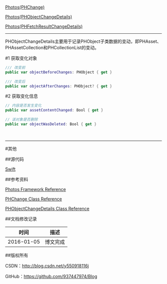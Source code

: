 [Photos(PHChange)](https://github.com/937447974/Blog/blob/master/IOS/Media%20Layer/Photos/Photos(PHChange).md)

[Photos(PHObjectChangeDetails)](https://github.com/937447974/Blog/blob/master/IOS/Media%20Layer/Photos/Photos(PHObjectChangeDetails).md)

[Photos(PHFetchResultChangeDetails)](https://github.com/937447974/Blog/blob/master/IOS/Media%20Layer/Photos/Photos(PHFetchResultChangeDetails).md)

---

PHObjectChangeDetails主要用于记录PHObject子类数据的变动，即PHAsset、PHAssetCollection和PHCollectionList的变动。

#1 获取变化对象

```swift
/// 改变前
public var objectBeforeChanges: PHObject { get }
    
/// 改变后
public var objectAfterChanges: PHObject? { get }
```

#2 获取变化信息

```swift
// 内容是否发生变化
public var assetContentChanged: Bool { get }
    
// 该对象是否删除
public var objectWasDeleted: Bool { get }
```

&#160;

----------

#其他

##源代码

[Swift](https://github.com/937447974/Swift)

##参考资料

[Photos Framework Reference](https://developer.apple.com/library/ios/documentation/Photos/Reference/Photos_Framework/index.html)

[PHChange Class Reference](https://developer.apple.com/library/ios/documentation/Photos/Reference/PHChange_Class/index.html)

[PHObjectChangeDetails Class Reference](https://developer.apple.com/library/ios/documentation/Photos/Reference/PHObjectChangeDetails_Class/index.html)

##文档修改记录

| 时间 | 描述 |
| ---- | ---- |
| 2016-01-05 | 博文完成 |

##版权所有

CSDN：http://blog.csdn.net/y550918116j

GitHub：https://github.com/937447974/Blog